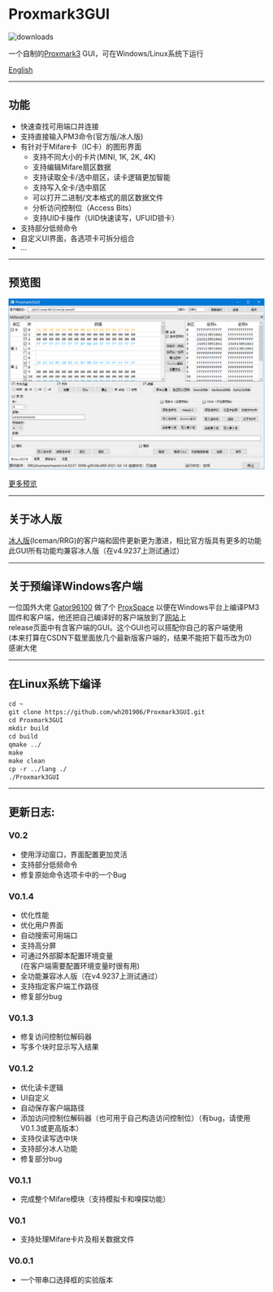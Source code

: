 # Proxmark3GUI
![downloads](https://img.shields.io/github/downloads/wh201906/Proxmark3GUI/total)  

一个自制的[Proxmark3](https://github.com/Proxmark/proxmark3) GUI，可在Windows/Linux系统下运行

[English](../../README.md)

***

## 功能

+ 快速查找可用端口并连接
+ 支持直接输入PM3命令(官方版/冰人版)
+ 有针对于Mifare卡（IC卡）的图形界面
    + 支持不同大小的卡片(MINI, 1K, 2K, 4K)
    + 支持编辑Mifare扇区数据
    + 支持读取全卡/选中扇区，读卡逻辑更加智能
    + 支持写入全卡/选中扇区
    + 可以打开二进制/文本格式的扇区数据文件
    + 分析访问控制位（Access Bits）
    + 支持UID卡操作（UID快速读写，UFUID锁卡）
+ 支持部分低频命令
+ 自定义UI界面，各选项卡可拆分组合
+ ...

***

## 预览图
![preview](../img/preview_zh_CN.png)  

 [更多预览](../doc/previews.md)  

***

 ## 关于冰人版
 [冰人版](https://github.com/RfidResearchGroup/proxmark3)(Iceman/RRG)的客户端和固件更新更为激进，相比官方版具有更多的功能  
 此GUI所有功能均兼容冰人版（在v4.9237上测试通过）  

***

## 关于预编译Windows客户端

一位国外大佬 [Gator96100](https://github.com/Gator96100) 做了个 [ProxSpace](https://github.com/Gator96100/ProxSpace) 以便在Windows平台上编译PM3固件和客户端，他还把自己编译好的客户端放到了[网站](https://www.proxmarkbuilds.org/)上  
release页面中有含客户端的GUI。这个GUI也可以搭配你自己的客户端使用  
(本来打算在CSDN下载里面放几个最新版客户端的，结果不能把下载币改为0)  
感谢大佬  

***

## 在Linux系统下编译

    cd ~
    git clone https://github.com/wh201906/Proxmark3GUI.git
    cd Proxmark3GUI
    mkdir build
    cd build
    qmake ../
    make
    make clean
    cp -r ../lang ./
    ./Proxmark3GUI

***

## 更新日志:

### V0.2
+ 使用浮动窗口，界面配置更加灵活  
+ 支持部分低频命令  
+ 修复原始命令选项卡中的一个Bug  

### V0.1.4
+ 优化性能  
+ 优化用户界面  
+ 自动搜索可用端口  
+ 支持高分屏  
+ 可通过外部脚本配置环境变量  
(在客户端需要配置环境变量时很有用)  
+ 全功能兼容冰人版（在v4.9237上测试通过）  
+ 支持指定客户端工作路径
+ 修复部分bug

### V0.1.3
+ 修复访问控制位解码器
+ 写多个块时显示写入结果

### V0.1.2
+ 优化读卡逻辑
+ UI自定义
+ 自动保存客户端路径
+ 添加访问控制位解码器（也可用于自己构造访问控制位）（有bug，请使用V0.1.3或更高版本）
+ 支持仅读写选中块
+ 支持部分冰人功能
+ 修复部分bug

### V0.1.1
+ 完成整个Mifare模块（支持模拟卡和嗅探功能）

### V0.1
+ 支持处理Mifare卡片及相关数据文件

### V0.0.1
+ 一个带串口选择框的实验版本